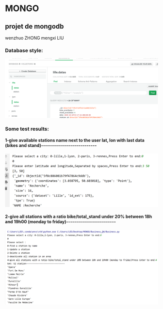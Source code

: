 # MONGO

## projet de mongodb

wenzhuo ZHONG   mengxi LIU

### Database style: 
![Image text](https://github.com/ZHONGWENZHUO/MONGO/blob/master/Image/data.png)

### **Some test results:**
#### 1-give available stations name next to the user lat, lon with last data (bikes and stand)----------------------------

![Image text](https://github.com/ZHONGWENZHUO/MONGO/blob/master/Image/available.png)

#### 2-give all stations with a ratio bike/total_stand under 20% between 18h and 19h00 (monday to friday)-------------------------

![Image text](https://github.com/ZHONGWENZHUO/MONGO/blob/master/Image/ratio.png)

